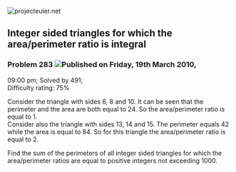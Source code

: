 ![projecteuler.net](images/print_page_logo.png)

## Integer sided triangles for which the area/perimeter ratio is integral

### Problem 283 ![](images/icon_info.png)Published on Friday, 19th March 2010,
09:00 pm; Solved by 491;  
Difficulty rating: 75%

Consider the triangle with sides 6, 8 and 10. It can be seen that the
perimeter and the area are both equal to 24. So the area/perimeter ratio is
equal to 1.  
Consider also the triangle with sides 13, 14 and 15. The perimeter equals 42
while the area is equal to 84. So for this triangle the area/perimeter ratio
is equal to 2.

Find the sum of the perimeters of all integer sided triangles for which the
area/perimeter ratios are equal to positive integers not exceeding 1000.

  
  

